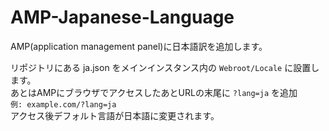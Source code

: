 # AMP-Japanese-Language
AMP(application management panel)に日本語訳を追加します。

リポジトリにある ja.json をメインインスタンス内の `Webroot/Locale` に設置します。  
あとはAMPにブラウザでアクセスしたあとURLの末尾に `?lang=ja` を追加  
`例: example.com/?lang=ja`  
アクセス後デフォルト言語が日本語に変更されます。
